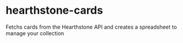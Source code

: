 # hearthstone-cards
Fetchs cards from the Hearthstone API and creates a spreadsheet to manage your collection
